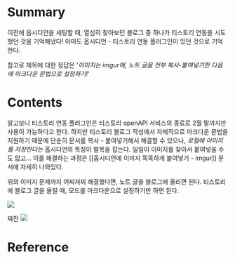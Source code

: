 # Summary

이전에 옵시디언을 세팅할 때, 열심히 찾아보던 블로그 중 하나가 티스토리 연동을 시도했던 것을 기억해냈다! 아마도 옵시디언 - 티스토리 연동 플러그인이 있던 것으로 기억한다.

참고로 제목에 대한 정답은 
'*이미지는 imgur에, 노트 글을 전부 복사-붙여넣기한 다음에 마크다운 문법으로 설정하기!*'

# Contents

알고보니 티스토리 연동 플러그인은 티스토리 openAPI 서비스의 종료로 2월 말까지만 사용이 가능하다고 한다. 하지만 티스토리 블로그 작성에서 자체적으로 마크다운 문법을 지원하기 때문에 단순히 문서를 복사 - 붙여넣기해서 해결할 수 있으나, *로컬에 이미지를 저장한다는* 옵시디언의 특징이 발목을 잡는다. 일일이 이미지를 찾아서 붙여넣을 수도 없고... 이를 해결하는 과정은 [[옵시디언에 이미지 똑똑하게 붙여넣기 - imgur]] 문서에 자세히 나와있다.

위의 이미지 문제까지 어찌저찌 해결했다면, 노트 글을 블로그에 올리면 된다. 티스토리에 블로그 글을 올릴 때, 모드를 마크다운으로 설정하기만 하면 된다.

![](https://i.imgur.com/RQMB6KP.png)

쨔잔
![](https://i.imgur.com/6UdLbtY.png)
# Reference

